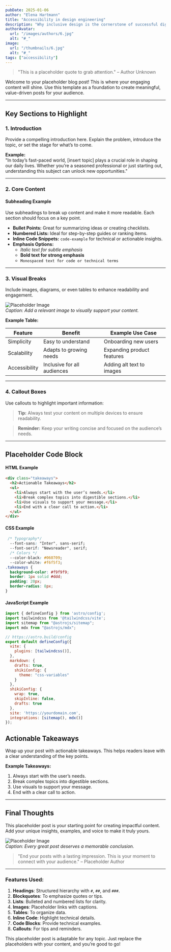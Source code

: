 ```yaml
---
pubDate: 2025-01-06
author: "Elena Hartmann"
title: "Accessibility in design engineering"
description: "Why inclusive design is the cornerstone of successful digital products."
authorAvatar:
  url: "/images/authors/6.jpg"
  alt: "#_"
image:
  url: "/thumbnails/6.jpg"
  alt: "#_"
tags: ["accessibility"]
---
```


   
> "This is a placeholder quote to grab attention." – Author Unknown  

Welcome to your placeholder blog post! This is where your engaging content will shine. Use this template as a foundation to create meaningful, value-driven posts for your audience.

---

## Key Sections to Highlight  

### 1. **Introduction**  
Provide a compelling introduction here. Explain the problem, introduce the topic, or set the stage for what’s to come.  

**Example:**  
"In today’s fast-paced world, [insert topic] plays a crucial role in shaping our daily lives. Whether you’re a seasoned professional or just starting out, understanding this subject can unlock new opportunities."  

---

### 2. **Core Content**  

#### **Subheading Example**  
Use subheadings to break up content and make it more readable. Each section should focus on a key point.  

- **Bullet Points:** Great for summarizing ideas or creating checklists.  
- **Numbered Lists:** Ideal for step-by-step guides or ranking items.  
- **Inline Code Snippets:** `code-example` for technical or actionable insights.  
- **Emphasis Options:**  
  - *Italic text for subtle emphasis*  
  - **Bold text for strong emphasis**  
  - `Monospaced text for code or technical terms`  

---

### 3. **Visual Breaks**  

Include images, diagrams, or even tables to enhance readability and engagement.  

![Placeholder Image](/thumbnails/placeholder.png)  
*Caption: Add a relevant image to visually support your content.*  

**Example Table:**  

| Feature       | Benefit                     | Example Use Case          |  
|---------------|-----------------------------|---------------------------|  
| Simplicity    | Easy to understand          | Onboarding new users      |  
| Scalability   | Adapts to growing needs     | Expanding product features |  
| Accessibility | Inclusive for all audiences | Adding alt text to images |  

---

### 4. **Callout Boxes**  

Use callouts to highlight important information:  

> **Tip:** Always test your content on multiple devices to ensure readability.  

> **Reminder:** Keep your writing concise and focused on the audience’s needs.  

---

## Placeholder Code Block  
#### HTML Example  

```html
<div class="takeaways">
  <h2>Actionable Takeaways</h2>
  <ul>
    <li>Always start with the user’s needs.</li>
    <li>Break complex topics into digestible sections.</li>
    <li>Use visuals to support your message.</li>
    <li>End with a clear call to action.</li>
  </ul>
</div>
```
#### CSS Example  
```css
 /* Typography*/
  --font-sans: "Inter", sans-serif;
  --font-serif: "Newsreader", serif;
  /* Colors */
  --color-black: #060709;
  --color-white: #f6f5f3;
.takeaways {
  background-color: #f9f9f9;
  border: 1px solid #ddd;
  padding: 20px;
  border-radius: 8px;
}
```
#### JavaScript Example
```javascript
import { defineConfig } from 'astro/config';
import tailwindcss from '@tailwindcss/vite';
import sitemap from "@astrojs/sitemap";
import mdx from "@astrojs/mdx";

// https://astro.build/config
export default defineConfig({
  vite: {
    plugins: [tailwindcss()],
  },
  markdown: {
    drafts: true,
    shikiConfig: {
      theme: "css-variables"
    }
  },
  shikiConfig: {
    wrap: true,
    skipInline: false,
    drafts: true
  },
  site: 'https://yourdomain.com',
  integrations: [sitemap(), mdx()]
});
````
## Actionable Takeaways  

Wrap up your post with actionable takeaways. This helps readers leave with a clear understanding of the key points.  

**Example Takeaways:**  
1. Always start with the user’s needs.  
2. Break complex topics into digestible sections.  
3. Use visuals to support your message.  
4. End with a clear call to action.  

---

## Final Thoughts  

This placeholder post is your starting point for creating impactful content. Add your unique insights, examples, and voice to make it truly yours.  

![Placeholder Image](/thumbnails/placeholder.png)  
*Caption: Every great post deserves a memorable conclusion.*  

> "End your posts with a lasting impression. This is your moment to connect with your audience." – Placeholder Author  

---

### Features Used:  
1. **Headings**: Structured hierarchy with `#`, `##`, and `###`.  
2. **Blockquotes**: To emphasize quotes or tips.  
3. **Lists**: Bulleted and numbered lists for clarity.  
4. **Images**: Placeholder links with captions.  
5. **Tables**: To organize data.  
6. **Inline Code**: Highlight technical details.  
7. **Code Blocks**: Provide technical examples.  
8. **Callouts**: For tips and reminders.  

This placeholder post is adaptable for any topic. Just replace the placeholders with your content, and you’re good to go!  

